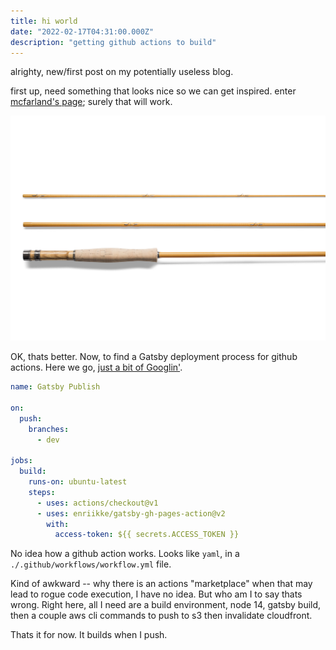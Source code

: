 ```yaml
---
title: hi world
date: "2022-02-17T04:31:00.000Z"
description: "getting github actions to build"
---
```


alrighty, new/first post on my potentially useless blog.

first up, need something that looks nice so we can get inspired.  enter
[mcfarland's page](https://www.mcfarlandrods.com/gallery); surely that will work.

![mcfarland spruce creek](./mcfarland_spruce_creek.jpg)

OK, thats better.  Now, to find a Gatsby deployment process for github 
actions.  Here we go, [just a bit of Googlin'](https://github.com/marketplace/actions/gatsby-publish).

```yaml
name: Gatsby Publish

on:
  push:
    branches:
      - dev

jobs:
  build:
    runs-on: ubuntu-latest
    steps:
      - uses: actions/checkout@v1
      - uses: enriikke/gatsby-gh-pages-action@v2
        with:
          access-token: ${{ secrets.ACCESS_TOKEN }}
```
No idea how a github action works.  Looks like `yaml`, in a `./.github/workflows/workflow.yml` file.

Kind of awkward -- why there is an actions "marketplace" when that may lead to rogue code execution,
I have no idea.  But who am I to say thats wrong.  Right here, all I need are 
a build environment, node 14, gatsby build, then a couple aws cli commands
to push to s3 then invalidate cloudfront.

Thats it for now.  It builds when I push.